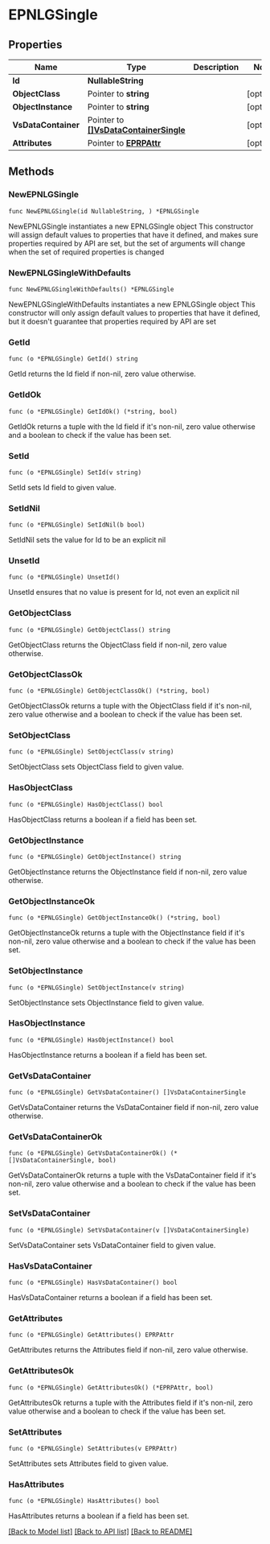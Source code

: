 # EPNLGSingle

## Properties

Name | Type | Description | Notes
------------ | ------------- | ------------- | -------------
**Id** | **NullableString** |  | 
**ObjectClass** | Pointer to **string** |  | [optional] 
**ObjectInstance** | Pointer to **string** |  | [optional] 
**VsDataContainer** | Pointer to [**[]VsDataContainerSingle**](VsDataContainerSingle.md) |  | [optional] 
**Attributes** | Pointer to [**EPRPAttr**](EP_RP-Attr.md) |  | [optional] 

## Methods

### NewEPNLGSingle

`func NewEPNLGSingle(id NullableString, ) *EPNLGSingle`

NewEPNLGSingle instantiates a new EPNLGSingle object
This constructor will assign default values to properties that have it defined,
and makes sure properties required by API are set, but the set of arguments
will change when the set of required properties is changed

### NewEPNLGSingleWithDefaults

`func NewEPNLGSingleWithDefaults() *EPNLGSingle`

NewEPNLGSingleWithDefaults instantiates a new EPNLGSingle object
This constructor will only assign default values to properties that have it defined,
but it doesn't guarantee that properties required by API are set

### GetId

`func (o *EPNLGSingle) GetId() string`

GetId returns the Id field if non-nil, zero value otherwise.

### GetIdOk

`func (o *EPNLGSingle) GetIdOk() (*string, bool)`

GetIdOk returns a tuple with the Id field if it's non-nil, zero value otherwise
and a boolean to check if the value has been set.

### SetId

`func (o *EPNLGSingle) SetId(v string)`

SetId sets Id field to given value.


### SetIdNil

`func (o *EPNLGSingle) SetIdNil(b bool)`

 SetIdNil sets the value for Id to be an explicit nil

### UnsetId
`func (o *EPNLGSingle) UnsetId()`

UnsetId ensures that no value is present for Id, not even an explicit nil
### GetObjectClass

`func (o *EPNLGSingle) GetObjectClass() string`

GetObjectClass returns the ObjectClass field if non-nil, zero value otherwise.

### GetObjectClassOk

`func (o *EPNLGSingle) GetObjectClassOk() (*string, bool)`

GetObjectClassOk returns a tuple with the ObjectClass field if it's non-nil, zero value otherwise
and a boolean to check if the value has been set.

### SetObjectClass

`func (o *EPNLGSingle) SetObjectClass(v string)`

SetObjectClass sets ObjectClass field to given value.

### HasObjectClass

`func (o *EPNLGSingle) HasObjectClass() bool`

HasObjectClass returns a boolean if a field has been set.

### GetObjectInstance

`func (o *EPNLGSingle) GetObjectInstance() string`

GetObjectInstance returns the ObjectInstance field if non-nil, zero value otherwise.

### GetObjectInstanceOk

`func (o *EPNLGSingle) GetObjectInstanceOk() (*string, bool)`

GetObjectInstanceOk returns a tuple with the ObjectInstance field if it's non-nil, zero value otherwise
and a boolean to check if the value has been set.

### SetObjectInstance

`func (o *EPNLGSingle) SetObjectInstance(v string)`

SetObjectInstance sets ObjectInstance field to given value.

### HasObjectInstance

`func (o *EPNLGSingle) HasObjectInstance() bool`

HasObjectInstance returns a boolean if a field has been set.

### GetVsDataContainer

`func (o *EPNLGSingle) GetVsDataContainer() []VsDataContainerSingle`

GetVsDataContainer returns the VsDataContainer field if non-nil, zero value otherwise.

### GetVsDataContainerOk

`func (o *EPNLGSingle) GetVsDataContainerOk() (*[]VsDataContainerSingle, bool)`

GetVsDataContainerOk returns a tuple with the VsDataContainer field if it's non-nil, zero value otherwise
and a boolean to check if the value has been set.

### SetVsDataContainer

`func (o *EPNLGSingle) SetVsDataContainer(v []VsDataContainerSingle)`

SetVsDataContainer sets VsDataContainer field to given value.

### HasVsDataContainer

`func (o *EPNLGSingle) HasVsDataContainer() bool`

HasVsDataContainer returns a boolean if a field has been set.

### GetAttributes

`func (o *EPNLGSingle) GetAttributes() EPRPAttr`

GetAttributes returns the Attributes field if non-nil, zero value otherwise.

### GetAttributesOk

`func (o *EPNLGSingle) GetAttributesOk() (*EPRPAttr, bool)`

GetAttributesOk returns a tuple with the Attributes field if it's non-nil, zero value otherwise
and a boolean to check if the value has been set.

### SetAttributes

`func (o *EPNLGSingle) SetAttributes(v EPRPAttr)`

SetAttributes sets Attributes field to given value.

### HasAttributes

`func (o *EPNLGSingle) HasAttributes() bool`

HasAttributes returns a boolean if a field has been set.


[[Back to Model list]](../README.md#documentation-for-models) [[Back to API list]](../README.md#documentation-for-api-endpoints) [[Back to README]](../README.md)


